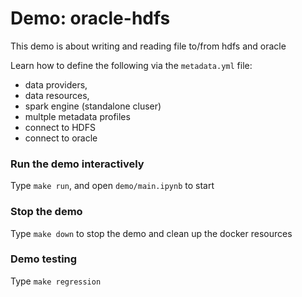 # Demo: oracle-hdfs

This demo is about writing and reading file to/from hdfs and oracle

Learn how to define the following via the `metadata.yml` file:
 - data providers,
 - data resources,
 - spark engine (standalone cluser)
 - multple metadata profiles
 - connect to HDFS
 - connect to oracle

### Run the demo interactively

Type `make run`, and open `demo/main.ipynb` to start

### Stop the demo
Type `make down` to stop the demo and clean up the docker resources

### Demo testing

Type `make regression`
